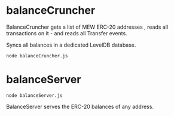 # balanceCruncher

BalanceCruncher gets a list of MEW ERC-20 addresses , reads all transactions on it - and reads all Transfer events.

Syncs all balances in a dedicated LevelDB database.

```node balanceCruncher.js```

# balanceServer

```node balanceServer.js```

BalanceServer serves the ERC-20 balances of any address.



